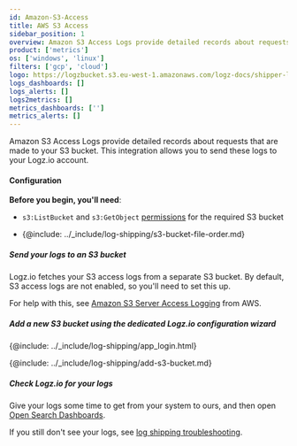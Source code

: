 ```yaml
---
id: Amazon-S3-Access
title: AWS S3 Access
sidebar_position: 1
overview: Amazon S3 Access Logs provide detailed records about requests that are made to your S3 bucket. This integration allows you to send these logs to your Logz.io account.
product: ['metrics']
os: ['windows', 'linux']
filters: ['gcp', 'cloud']
logo: https://logzbucket.s3.eu-west-1.amazonaws.com/logz-docs/shipper-logos/aiven-logo.png
logs_dashboards: []
logs_alerts: []
logs2metrics: []
metrics_dashboards: ['']
metrics_alerts: []
---
```



Amazon S3 Access Logs provide detailed records about requests that are made to your S3 bucket. This integration allows you to send these logs to your Logz.io account.

#### Configuration

**Before you begin, you'll need**:

* `s3:ListBucket` and `s3:GetObject` [permissions](https://docs.logz.io/user-guide/give-aws-access-with-iam-roles/) for the required S3 bucket

* {@include: ../_include/log-shipping/s3-bucket-file-order.md}

 

##### Send your logs to an S3 bucket

Logz.io fetches your S3 access logs from a separate S3 bucket.
By default, S3 access logs are not enabled, so you'll need to set this up.

For help with this, see [Amazon S3 Server Access Logging](https://docs.aws.amazon.com/AmazonS3/latest/dev/ServerLogs.html) from AWS.


##### Add a new S3 bucket using the dedicated Logz.io configuration wizard

{@include: ../_include/log-shipping/app_login.html}


<!-- logzio-inject:aws:s3-access -->


{@include: ../_include/log-shipping/add-s3-bucket.md}


##### Check Logz.io for your logs

Give your logs some time to get from your system to ours, and then open [Open Search Dashboards](https://app.logz.io/#/dashboard/osd).

If you still don't see your logs, see [log shipping troubleshooting]({{site.baseurl}}/user-guide/log-shipping/log-shipping-troubleshooting.html).

 
